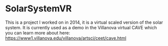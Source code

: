 # SolarSystemVR
This is a project I worked on in 2014, it is a virtual scaled version of the solar system. It is currently used as a demo in the Villanova virtual CAVE which you can learn more about here: https://www1.villanova.edu/villanova/artsci/ceet/cave.html
